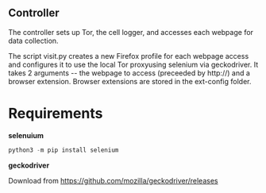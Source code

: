 ## Controller

The controller sets up Tor, the cell logger, and accesses each webpage for data collection. 

The script visit.py creates a new Firefox profile for each webpage access and configures it to use the local Tor proxyusing selenium via geckodriver. It takes 2 arguments -- the webpage to access (preceeded by http://) and a browser extension. Browser extensions are stored in the ext-config folder. 

# Requirements

**selenuium**
```python
python3 -m pip install selenium
```

**geckodriver**

Download from https://github.com/mozilla/geckodriver/releases
